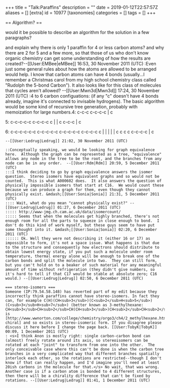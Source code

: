 +++
title = "Talk:Paraffins"
description = ""
date = 2019-01-12T22:57:57Z
aliases = []
[extra]
id = 10977
[taxonomies]
categories = []
tags = []
+++

== Algorithm? ==

would it be possible to describe an algorithm for the solution in a few paragraphs?

and explain why there is only 1 paraffin for 4 or less carbon atoms? and why there are 2 for 5 and a few more, so that those of us who don't know organic chemistry can get some understanding of how the results are created?--[[User:EMBee|eMBee]] 16:53, 30 November 2011 (UTC)
:Even just some general rules about how the atoms are allowed to be arranged would help. I know that carbon atoms can have 4 bonds (usually...I remember a Christmas carol from my high school chemistry class called "Rudolph the 5-bond Carbon"). It also looks like for this class of molecules that cycles aren't allowed? --[[User:Mwn3d|Mwn3d]] 17:24, 30 November 2011 (UTC)
:4 to 6 carbon configuations: (if any "c" doesn't have 4 bonds already, imagine it's connected to invisable hydrogens).  The basic algorithm would be some kind of recursive tree generation, probably with memoization for large numbers.<lang>4:
c-c-c    c-c-c-c
  |
  c

5:
c-c-c-c-c   c-c-c-c     c
              |         |
              c       c-c-c
                        |
                        c

6:
c-c-c-c-c-c   c-c-c-c-c   c-c-c-c-c   c-c-c-c       c
                |             |         | |         |
                c             c         c c       c-c-c-c
                                                    |
                                                    c
```
--[[User:Ledrug|Ledrug]] 21:02, 30 November 2011 (UTC)

::Conceptually speaking, we would be looking for graph equivalence here.  Although the graph can be represented as a tree, "equivalence" allows any node in the tree to be the root, and the branches from any node can be in any order.  --[[User:Rdm|Rdm]] 20:59, 5 December 2011 (UTC)
:::I think deciding to go by graph equivalence answers the isomer question.  Stereo isomers have equivalent graphs and so would not be counted.  This is what A000602 does.  It also answers the question of physically impossible isomers that start at C16.  We would count these because we can produce a graph for them, even though they cannot physically exist. &mdash;[[User:Sonia|Sonia]] 21:31, 5 December 2011 (UTC)
:::: Wait, what do you mean "cannot physically exist?" --[[User:Ledrug|Ledrug]] 01:27, 6 December 2011 (UTC)
::::: http://www-jmg.ch.cam.ac.uk/data/isomercount/
::::: Seems that when the molecules get highly branched, there's not enough room for all the parts to squeeze in close enough to bond.  I don't do this kind of work myself, but these guys seem to have put some thought into it. &mdash;[[User:Sonia|Sonia]] 02:20, 6 December 2011 (UTC)
:::::: Ok. Well they were not describing it (either 16 or 17) as impossible to form, it's not a space issue. What happens is that due to the structure and consequently how electrons should distribute to obtain lowest energy state, if you put such a molecule under room temperature, thermal energy alone will be enough to break one of the carbon bonds and split the molecule into two.  They can still form, but you can't hold on to a beaker of such material for any meaningful amount of time without refrigeration (they didn't give numbers, so it's hard to tell if that C17 would be stable at absolute zero; C16 would.) --[[User:Ledrug|Ledrug]] 02:50, 6 December 2011 (UTC)

=== stereo-isomers ===
Someone (IP:79.54.58.148) has reverted part of my edit because they incorrectly think paraffins cannot have stereo-isomers. In fact they can, for example C(H)(CH<sub>3</sub>)(C<sub>2</sub>H<sub>5</sub>)(C<sub>3</sub>H<sub>7</sub>) (better known as 3-methylhexane: CH<sub>3</sub>CH<sub>2</sub>CH(CH<sub>3</sub>)CH<sub>2</sub>CH<sub>2</sub>CH<sub>3</sub>) is [http://www.wwnorton.com/college/chemistry/orgo3/ch4/2_methylhexane.htm chiral] and so exists in stereo-isomeric form. If you disagree please discuss it here before I change the page back. [[User:TobyK|TobyK]] 00:09, 1 December 2011 (UTC)
: <s>I think Anon is mostly right: single carbon-carbon bond can (almost) freely rotate around its axis, so stereoisomers can be rotated at each "joint" to transform from one into the other.  The only conceivable case where this can't be done is when the carbon tree branches in a very complicated way that different branches spatially interlock each other, so the rotations are restricted--though I don't know if that can really happen, and I'd imagine you'll need at least 20ish carbons in the molecule for that.</s> No wait, that was wrong. Another case is if a carbon atom is bonded to 4 different structures, then there will be a chirality difference that can't be fixed by rotations. --[[User:Ledrug|Ledrug]] 01:41, 1 December 2011 (UTC)
